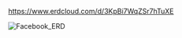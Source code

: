 https://www.erdcloud.com/d/3KpBi7WqZSr7hTuXE

![Facebook_ERD](https://user-images.githubusercontent.com/82865552/149821185-b7e56f59-5eb5-4910-8579-82b342c25d1d.png)
